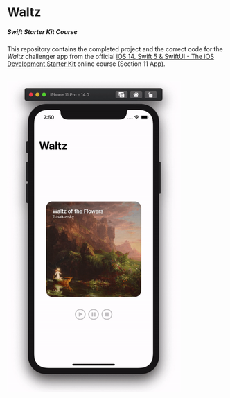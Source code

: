 # Waltz
##### Swift Starter Kit Course

This repository contains the completed project and the correct code for the *Waltz* challenger app from the official [iOS 14, Swift 5 & SwiftUI - The iOS Development Starter Kit](https://www.udemy.com/course/swift-starter-kit) online course (Section 11 App).

<br>

<img src="Project Resources/AppComplete_Waltz.gif" width="400"/>

